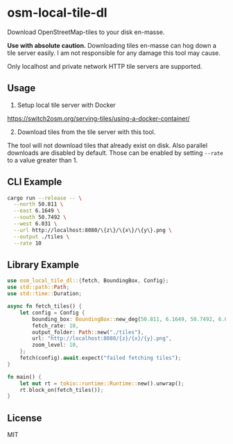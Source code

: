 # osm-local-tile-dl

Download OpenStreetMap-tiles to your disk en-masse.

**Use with absolute caution.** Downloading tiles en-masse can hog
down a tile server easily. I am not responsible for any damage this
tool may cause.

Only localhost and private network HTTP tile servers are supported.

## Usage

1. Setup local tile server with Docker

<https://switch2osm.org/serving-tiles/using-a-docker-container/>

2. Download tiles from the tile server with this tool.

The tool will not download tiles that already exist on disk.
Also parallel downloads are disabled by default. Those
can be enabled by setting `--rate` to a value greater than 1.

## CLI Example

```bash
cargo run --release -- \
  --north 50.811 \
  --east 6.1649 \
  --south 50.7492 \
  --west 6.031 \
  --url http://localhost:8080/\{z\}/\{x\}/\{y\}.png \
  --output ./tiles \
  --rate 10
```

## Library Example
```rust
use osm_local_tile_dl::{fetch, BoundingBox, Config};
use std::path::Path;
use std::time::Duration;

async fn fetch_tiles() {
    let config = Config {
        bounding_box: BoundingBox::new_deg(50.811, 6.1649, 50.7492, 6.031),
        fetch_rate: 10,
        output_folder: Path::new("./tiles"),
        url: "http://localhost:8080/{z}/{x}/{y}.png",
        zoom_level: 10,
    };
    fetch(config).await.expect("failed fetching tiles");
}

fn main() {
    let mut rt = tokio::runtime::Runtime::new().unwrap();
    rt.block_on(fetch_tiles());
}
```

## License

MIT
